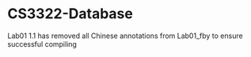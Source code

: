 # CS3322-Database
Lab01 1.1 has removed all Chinese annotations from Lab01_fby to ensure successful compiling
